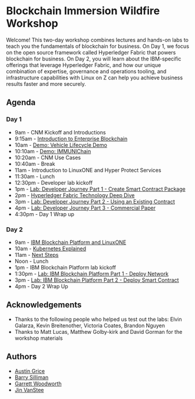 # Blockchain Immersion Wildfire Workshop
Welcome! This two-day workshop combines lectures and hands-on labs to teach you the fundamentals of blockchain for business. On Day 1, we focus on the open source framework called Hyperledger Fabric that powers blockchain for business. On Day 2, you will learn about the IBM-specific offerings that leverage Hyperledger Fabric, and how our unique combination of expertise, governance and operations tooling, and infrastructure capabilities with Linux on Z can help you achieve business results faster and more securely.

## Agenda

### Day 1
* 9am -  CNM Kickoff and Introductions
* 9:15am - [Introduction to Enterprise Blockchain](files/BlockchainExplained.pdf)
* 10am -  [Demo: Vehicle Lifecycle Demo](files/Vehicle_Lifecycle_Demo.pdf)
* 10:10am - [Demo: IMMUNIChain](docs/immunichain.md)
* 10:20am - CNM Use Cases
* 10:40am - Break
* 11am - Introduction to LinuxONE and Hyper Protect Services
* 11:30am - Lunch
* 12:30pm - Developer lab kickoff
* 1pm - [Lab: Developer Journey Part 1 - Create Smart Contract Package](files/IBP_Lab1.pdf)
* 2pm - [Hyperledger Fabric Technology Deep Dive](files/BlockchainExploredPart1.pdf)
* 3pm  -  [Lab: Developer Journey Part 2 - Using an Existing Contract](files/IBP_Lab2.pdf)
* 4pm -   [Lab: Developer Journey Part 3 - Commercial Paper](files/IBP_Lab3.pdf)
* 4:30pm -     Day 1 Wrap up

### Day 2
* 9am - [IBM Blockchain Platform and LinuxONE](files/BlockchainPlatform.pdf)
* 10am - [Kubernetes Explained](files/Kubernetes_Explained_Woodworth.pdf)
* 11am - [Next Steps](files/BlockchainNextSteps_PR.pdf)
* Noon - Lunch
* 1pm - IBM Blockchain Platform lab kickoff
* 1:30pm - [Lab: IBM Blockchain Platform Part 1 - Deploy Network](ibpconsole.md)
* 3pm - [Lab: IBM Blockchain Platform Part 2 - Deploy Smart Contract](ibpdeploy.md)
* 4pm - Day 2 Wrap Up

## Acknowledgements

* Thanks to the following people who helped us test out the labs: Elvin Galarza, Kevin Breitenother, Victoria Coates, Brandon Nguyen
* Thanks to Matt Lucas, Matthew Golby-kirk and David Gorman for the workshop materials

## Authors
* [Austin Grice](mailto:austin.grice@ibm.com)
* [Barry Silliman](mailto:silliman@us.ibm.com)
* [Garrett Woodworth](mailto:garrett.lee.woodworth@ibm.com)
* [Jin VanStee](mailto:jinxiong@us.ibm.com)
